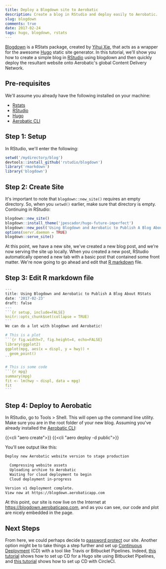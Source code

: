 ```yaml
---
title: Deploy a Blogdown site to Aerobatic
description: Create a blog in RStudio and deploy easily to Aerobatic.
slug: blogdown
comments: true
date: 2017-02-24
tags: hugo, blogdown, rstats
---
```


[Blogdown](https://github.com/rstudio/blogdown) is a RStats package, created by [Yihui Xie](https://twitter.com/xieyihui), that acts as a wrapper for the awesome [Hugo](https://gohugo.io/) static site generator. In this tutorial, we'll show you how to create a simple blog in [RStudio](https://www.rstudio.com/) using blogdown and then quickly deploy the resultant website onto Aerobatic's global Content Delivery Network.

## Pre-requisites

We'll assume you already have the following installed on your machine:

* [Rstats](https://www.r-project.org/)
* [RStudio](https://www.rstudio.com/)
* [Hugo](https://gohugo.io/overview/installing/)
* [Aerobatic CLI](https://www.aerobatic.com/docs/getting-started/)

## Step 1: Setup

In RStudio, we'll enter the following:

```r
setwd('/mydirectory/blog')
devtools::install_github('rstudio/blogdown')
library('rmarkdown')
library('blogdown')
```

## Step 2: Create Site

It's important to note that `blogdown::new_site()` requires an empty directory. So, when you `setwd()` earlier, make sure that directory is empty. Continuing in RStudio:

```r
blogdown::new_site()
blogdown::install_theme('jpescador/hugo-future-imperfect')
blogdown::new_post('Using Blogdown and Aerobatic to Publish A Blog About RStats')
options(servr.daemon = TRUE)
blogdown::serve_site()
```

At this point, we have a new site, we've created a new blog post, and we're now serving the site up locally. When you created a new post, RStudio automatically opened a new tab with a basic post that contained some front matter. We're now going to go ahead and edit that [R markdown](http://rmarkdown.rstudio.com/lesson-1.html) file.

## Step 3: Edit R markdown file

````r
---
title: Using Blogdown and Aerobatic to Publish A Blog About RStats
date: '2017-02-23'
draft: false
---
```{r setup, include=FALSE}
knitr::opts_chunk$set(collapse = TRUE)
```
We can do a lot with blogdown and Aerobatic!

# This is a plot
```{r fig.width=7, fig.height=4, echo=FALSE}
library(ggplot2)
ggplot(mpg, aes(x = displ, y = hwy)) +
  geom_point()
```

# This is some code
```{r mpg}
summary(mpg)
fit <- lm(hwy ~ displ, data = mpg)
fit
```
````

## Step 4: Deploy to Aerobatic

In RStudio, go to Tools > Shell. This will open up the command line utility. Make sure you are in the root folder of your new blog. Assuming you've already installed the [Aerobatic CLI](https://www.aerobatic.com/docs/getting-started/):

{{<cli "aero create">}}
{{<cli "aero deploy -d public">}}

You'll see output like this:

```bash
Deploy new Aerobatic website version to stage production

  Compressing website assets
  Uploading archive to Aerobatic
  Waiting for cloud deployment to begin
  Cloud deployment in-progress

Version v1 deployment complete.
View now at https://blogdown.aerobaticapp.com
```

At this point, our site is now live on the Internet at https://blogdown.aerobaticapp.com, and as you can see, our code and plot are nicely embedded in the page.

## Next Steps

From here, we could perhaps decide to [password protect](/docs/plugins/password-protect/) our site. Another option might be to take things a step further and set up [Continuous Deployment](/docs/deployment/#continuous-deployment) (CD) with a tool like Travis or Bitbucket Pipelines. Indeed, [this tutorial](/blog/hugo-bitbucket-pipelines/) shows how to set up CD for a Hugo site using Bitbucket Pipelines, and [this tutorial](/blog/hugo-github-circleci/) shows how to set up CD with CircleCI.

